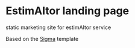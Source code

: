 # EstimAItor landing page

static marketing site for estimAItor service

Based on the [Sigma](https://github.com/PixelRocket-Shop/sigma) template
